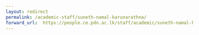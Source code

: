 ```yaml
---
layout: redirect
permalink: /academic-staff/suneth-namal-karunarathna/
forward_url:  https://people.ce.pdn.ac.lk/staff/academic/suneth-namal-karunarathna/
---
```

